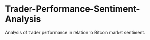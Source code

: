 # Trader-Performance-Sentiment-Analysis
Analysis of trader performance in relation to Bitcoin market sentiment.
